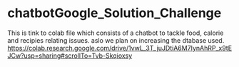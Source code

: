 # chatbotGoogle_Solution_Challenge
This is tink to colab file which consists of a chatbot to tackle food, calorie and recipies relating issues. aslo we plan on increasing the dtabase used.
https://colab.research.google.com/drive/1vwL_3T_juJDtiA6M7IynAhRP_x9tEJCw?usp=sharing#scrollTo=Tvb-Skqioxsy
